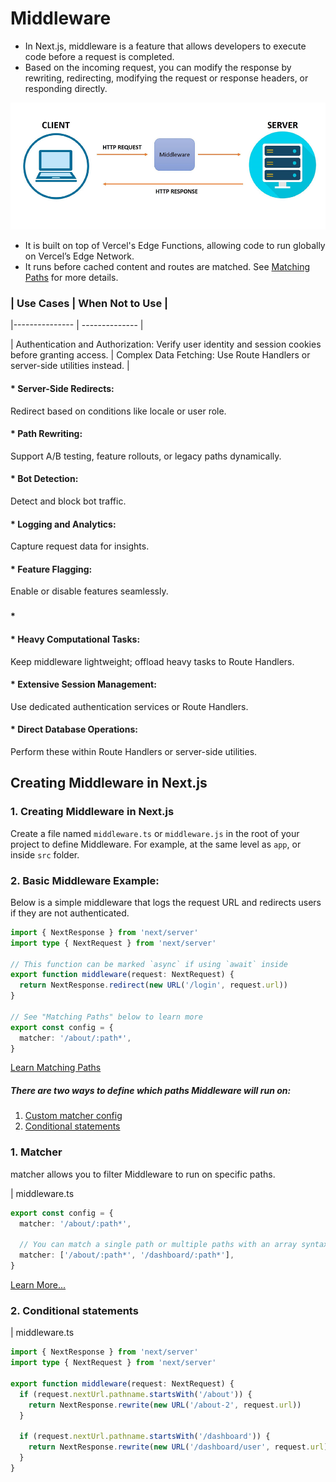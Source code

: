 # Middleware
* In Next.js, middleware is a feature that allows developers to execute code before a request is completed.
* Based on the incoming request, you can modify the response by rewriting, redirecting, modifying the request or response headers, or responding directly.

![App Screenshot](/step20_middleware/public/middleware.png)

* It  is built on top of Vercel's Edge Functions, allowing code to run globally on Vercel’s Edge Network.
* It runs before cached content and routes are matched. See [Matching Paths](https://nextjs.org/docs/app/building-your-application/routing/middleware#matching-paths) for more details.

### | Use Cases | When Not to Use |
|--------------- | -------------- |

| Authentication and Authorization: Verify user identity and session cookies before granting access. | Complex Data Fetching: Use Route Handlers or server-side utilities instead. |

#### * Server-Side Redirects:
Redirect based on conditions like locale or user role.

#### * Path Rewriting:
Support A/B testing, feature rollouts, or legacy paths dynamically.

#### * Bot Detection:
Detect and block bot traffic.

#### * Logging and Analytics:
Capture request data for insights.

#### * Feature Flagging:
Enable or disable features seamlessly.

### 

#### * 

#### * Heavy Computational Tasks:
Keep middleware lightweight; offload heavy tasks to Route Handlers.

#### * Extensive Session Management:
Use dedicated authentication services or Route Handlers.

#### * Direct Database Operations:
Perform these within Route Handlers or server-side utilities.

## Creating Middleware in Next.js
### 1. Creating Middleware in Next.js
Create a file named `middleware.ts` or `middleware.js` in the root of your project to define Middleware. For example, at the same level as `app`, or inside `src` folder.

### 2. Basic Middleware Example:
Below is a simple middleware that logs the request URL and redirects users if they are not authenticated.

```ts
import { NextResponse } from 'next/server'
import type { NextRequest } from 'next/server'
 
// This function can be marked `async` if using `await` inside
export function middleware(request: NextRequest) {
  return NextResponse.redirect(new URL('/login', request.url))
}
 
// See "Matching Paths" below to learn more
export const config = {
  matcher: '/about/:path*',
}
```
[Learn Matching Paths](https://nextjs.org/docs/app/building-your-application/routing/middleware#matching-paths)

##### There are two ways to define which paths Middleware will run on:

1. [Custom matcher config](/step20_middleware/README.md#1-matcher)
2. [Conditional statements](/step20_middleware/README.md#2-conditional-statements)

### 1. Matcher
matcher allows you to filter Middleware to run on specific paths.

| middleware.ts
```ts
export const config = {
  matcher: '/about/:path*',

  // You can match a single path or multiple paths with an array syntax:
  matcher: ['/about/:path*', '/dashboard/:path*'],
}
```
[Learn More...](https://nextjs.org/docs/app/building-your-application/routing/middleware#matcher)

### 2. Conditional statements

| middleware.ts
```ts
import { NextResponse } from 'next/server'
import type { NextRequest } from 'next/server'
 
export function middleware(request: NextRequest) {
  if (request.nextUrl.pathname.startsWith('/about')) {
    return NextResponse.rewrite(new URL('/about-2', request.url))
  }
 
  if (request.nextUrl.pathname.startsWith('/dashboard')) {
    return NextResponse.rewrite(new URL('/dashboard/user', request.url))
  }
}
```

